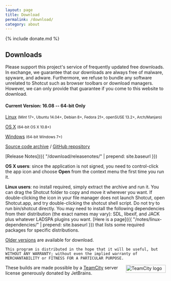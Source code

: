 ```yaml
---
layout: page
title: Download
permalink: /download/
category: about
---
```

{% include donate.md %}

## Downloads

Please support this project's service of frequently updated free
downloads. In exchange, we guarantee that our downloads are always free of
malware, spyware, and adware. Furthermore, we refuse to bundle any software
unrelated to Shotcut such as browser toolbars or download managers.
However, we can only provide that guarantee if you come to this website
to download.

#### Current Version: 16.08 -- 64-bit Only

[Linux](https://github.com/mltframework/shotcut/releases/download/v16.08/shotcut-debian8-x86_64-160802.tar.bz2)
<small>(Mint 17+, Ubuntu 14.04+, Debian 8+, Fedora 21+, openSUSE
13.2+, Arch/Manjaro)</small>

[OS
X](https://github.com/mltframework/shotcut/releases/download/v16.08/shotcut-osx-x86_64-160802.dmg)
<small>(64-bit OS X 10.8+)</small>

[Windows](https://github.com/mltframework/shotcut/releases/download/v16.08/shotcut-win64-160802.exe)
<small>(64-bit Windows 7+)</small>

[Source code
archive](https://github.com/mltframework/shotcut/releases/download/v16.08/shotcut-src-160801.tar.bz2)
/ [GitHub repository](https://github.com/mltframework/shotcut)

[Release Notes]({{ "/download/releasenotes/" | prepend: site.baseurl }})

**OS X users**: since the application is not signed, you need to
control-click the app icon and choose **Open** from the context menu the
first time you run it.

**Linux users**: no install required, simply extract the archive and run
it. You can drag the Shotcut folder to copy and move it wherever you
want. If double-clicking the icon in your file manager does not launch
Shotcut, open Shotcut.app, and try double-clicking the shotcut shell
script. Do not try to run bin/shotcut directly. You may need to install
the following dependencies from their distribution (the exact names may
vary): SDL, libexif, and JACK plus whatever LADSPA plugins you want.
[Here is a page]({{ "/notes/linux-dependencies/" | prepend: site.baseurl }}) that lists some required packages
for specific distributions.

[Older versions](https://github.com/mltframework/shotcut/releases/) are
available for download.

`This program is distributed in the hope that it will be useful, but
WITHOUT ANY WARRANTY; without even the implied warranty of MERCHANTABILITY
or FITNESS FOR A PARTICULAR PURPOSE.`

<a href="https://www.jetbrains.com/teamcity/"><img
width="125" alt="TeamCity logo" src="{{ site.baseurl }}/assets/img/logo_teamcity.png"
style="border: 0px; float: right; margin-left: 10px" title="JetBrains TeamCity" height="25"></a>
These builds are made possible by a <a href="https://www.jetbrains.com/teamcity/">TeamCity</a> server license generously donated by JetBrains.
